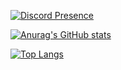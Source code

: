 [![Discord Presence](https://lanyard.cnrad.dev/api/777794989940801550)](https://discord.com/users/777794989940801550)

[![Anurag's GitHub stats](https://github-readme-stats.vercel.app/api?username=kibo1no1shirei-kan&show_icons=true&count_private=true&theme=transparent)](https://github.com/anuraghazra/github-readmestats)

[![Top Langs](https://github-readme-stats.vercel.app/api/top-langs/?username=anuraghazra&langs_count=10%theme=transparent)](https://github.com/anuraghazra/github-readme-stats)
